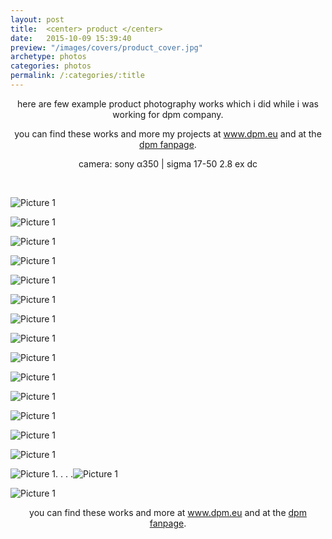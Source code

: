 ```yaml
---
layout: post
title:  <center> product </center>
date:   2015-10-09 15:39:40
preview: "/images/covers/product_cover.jpg"
archetype: photos
categories: photos
permalink: /:categories/:title
---
```


<center>
here are few example product photography works which i did while i was working for dpm company.
<p>you can find these works and more my projects at <a href="https://dpm.eu/">www.dpm.eu</a> and at the <a href="https://fb.watch/bbuX4ocjuX/">dpm fanpage</a>.</P>
<p>camera: sony α350 | sigma 17-50 2.8 ex dc</p>
</center>
<p>&nbsp;</p>

![Picture 1](\images\photos\product\1.jpg)

![Picture 1](\images\photos\product\2.jpg)

![Picture 1](\images\photos\product\3.jpg)

![Picture 1](\images\photos\product\4.jpg)

![Picture 1](\images\photos\product\5.jpg)

![Picture 1](\images\photos\product\6.jpg)

![Picture 1](\images\photos\product\7.gif)

![Picture 1](\images\photos\product\8.gif)

![Picture 1](\images\photos\product\9.jpg)

![Picture 1](\images\photos\product\10.jpg)

![Picture 1](\images\photos\product\11.jpg)

![Picture 1](\images\photos\product\12.jpg)

![Picture 1](\images\photos\product\13.jpg)

![Picture 1](\images\photos\product\14.gif)

<!-- ![Picture 1](\images\photos\product\15.jpg) -->

<!-- ![Picture 1](\images\photos\product\16.jpg) -->

![Picture 1](\images\photos\product\17.gif). . . .![Picture 1](\images\photos\product\18.gif)

![Picture 1](\images\photos\product\19.jpg)

<center>
you can find these works and more at <a href="https://dpm.eu/">www.dpm.eu</a> and at the <a href="https://fb.watch/bbuX4ocjuX/">dpm fanpage</a>.
</center>
